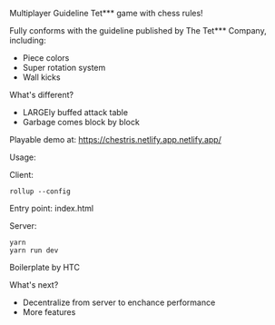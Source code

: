 Multiplayer Guideline Tet*** game with chess rules!

Fully conforms with the guideline published by The Tet*** Company, including: 

- Piece colors
- Super rotation system
- Wall kicks

What's different?

- LARGEly buffed attack table
- Garbage comes block by block

Playable demo at: https://chestris.netlify.app.netlify.app/

Usage:

Client: 
```
rollup --config
```
Entry point: index.html

Server:
```
yarn
yarn run dev
```

Boilerplate by HTC

What's next?
- Decentralize from server to enchance performance
- More features
